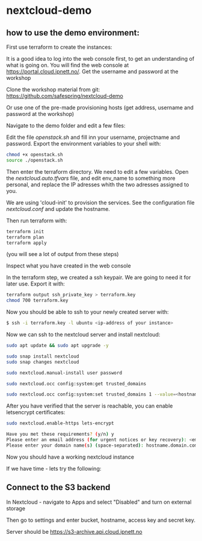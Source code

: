 # nextcloud-demo

## how to use the demo environment:

First use terraform to create the instances:

It is a good idea to log into the web console first, to get an understanding of what is going on. You will find the web console at https://portal.cloud.ipnett.no/. Get the username and password at the workshop

Clone the workshop material from git: https://github.com/safespring/nextcloud-demo

Or use one of the pre-made provisioning hosts (get address, username and password at the workshop)

Navigate to the demo folder and edit a few files:

Edit the file _openstack.sh_ and fill inn your username, projectname and password. Export the environment variables to your shell with:

```bash
chmod +x openstack.sh
source ./openstack.sh
```

Then enter the terraform directory. We need to edit a few variables. Open the _nextcloud.auto.tfvars_ file, and edit env_name to something more personal, and replace the IP adresses whith the two adresses assigned to you.

We are using 'cloud-init' to provision the services. See the configuration file _nextcloud.conf_ and update the hostname.

Then run terraform with:

```bash
terraform init
terraform plan
terraform apply
```

(you will see a lot of output from these steps)

Inspect what you have created in the web console

In the terraform step, we created a ssh keypair. We are going to need it for later use. Export it with:

```bash
terraform output ssh_private_key > terraform.key
chmod 700 terraform.key
```

Now you should be able to ssh to your newly created server with:

```bash
$ ssh -i terraform.key -l ubuntu <ip-address of your instance>
```

Now we can ssh to the nextcloud server and install nextcloud:

```bash
sudo apt update && sudo apt upgrade -y

sudo snap install nextcloud
sudo snap changes nextcloud

sudo nextcloud.manual-install user password

sudo nextcloud.occ config:system:get trusted_domains

sudo nextcloud.occ config:system:set trusted_domains 1 --value=<hostname.domain.com>
```

After you have verified that the server is reachable, you can enable letsencrypt certificates:

```bash
sudo nextcloud.enable-https lets-encrypt

Have you met these requirements? (y/n) y
Please enter an email address (for urgent notices or key recovery): <email>
Please enter your domain name(s) (space-separated): hostname.domain.com
```

Now you should have a working nextcloud instance

If we have time - lets try the following:

## Connect to the S3 backend 

In Nextcloud - navigate to Apps and select "Disabled" and turn on external storage

Then go to settings and enter bucket, hostname, access key and secret key.

Server should be https://s3-archive.api.cloud.ipnett.no

